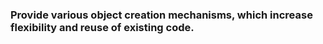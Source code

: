 ### Provide various object creation mechanisms, which increase flexibility and reuse of existing code.

